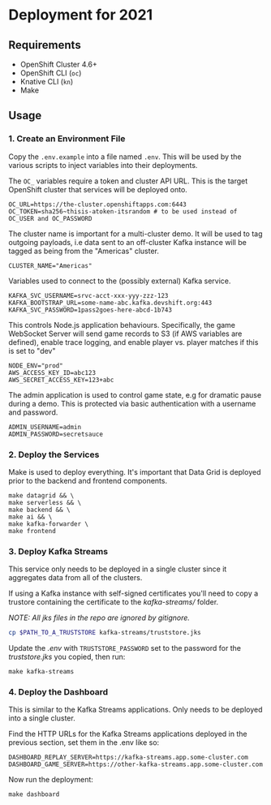 # Deployment for 2021

## Requirements

* OpenShift Cluster 4.6+
* OpenShift CLI (`oc`)
* Knative CLI (`kn`)
* Make

## Usage

### 1. Create an Environment File

Copy the `.env.example` into a file named `.env`. This will be used by the
various scripts to inject variables into their deployments.

The `OC_` variables require a token and cluster API URL. This is the target
OpenShift cluster that services will be deployed onto.

```
OC_URL=https://the-cluster.openshiftapps.com:6443
OC_TOKEN=sha256~thisis-atoken-itsrandom # to be used instead of OC_USER and OC_PASSWORD
```

The cluster name is important for a multi-cluster demo. It will be used to
tag outgoing payloads, i.e data sent to an off-cluster Kafka instance will
be tagged as being from the "Americas" cluster.

```
CLUSTER_NAME="Americas"
```

Variables used to connect to the (possibly external) Kafka service.

```
KAFKA_SVC_USERNAME=srvc-acct-xxx-yyy-zzz-123
KAFKA_BOOTSTRAP_URL=some-name-abc.kafka.devshift.org:443
KAFKA_SVC_PASSWORD=1pass2goes-here-abcd-1b743
```

This controls Node.js application behaviours. Specifically, the game WebSocket
Server will send game records to S3 (if AWS variables are defined), enable trace
logging, and enable player vs. player matches if this is set to "dev"

```
NODE_ENV="prod"
AWS_ACCESS_KEY_ID=abc123
AWS_SECRET_ACCESS_KEY=123+abc
```

The admin application is used to control game state, e.g for dramatic pause
during a demo. This is protected via basic authentication with a username and
password.

```
ADMIN_USERNAME=admin
ADMIN_PASSWORD=secretsauce
```

### 2. Deploy the Services

Make is used to deploy everything. It's important that Data Grid is deployed
prior to the backend and frontend components.

```
make datagrid && \
make serverless && \
make backend && \
make ai && \
make kafka-forwarder \
make frontend
```

### 3. Deploy Kafka Streams

This service only needs to be deployed in a single cluster since it aggregates
data from all of the clusters.

If using a Kafka instance with self-signed certificates you'll need to copy a
trustore containing the certificate to the *kafka-streams/* folder.

_NOTE: All *jks* files in the repo are ignored by gitignore._

```bash
cp $PATH_TO_A_TRUSTSTORE kafka-streams/truststore.jks
```

Update the *.env* with `TRUSTSTORE_PASSWORD` set to the password for the
*truststore.jks* you copied, then run:


```
make kafka-streams
```

### 4. Deploy the Dashboard

This is similar to the Kafka Streams applications. Only needs to be deployed into a single cluster.

Find the HTTP URLs for the Kafka Streams applications deployed in the previous section, set them in the .env like so:

```
DASHBOARD_REPLAY_SERVER=https://kafka-streams.app.some-cluster.com
DASHBOARD_GAME_SERVER=https://other-kafka-streams.app.some-cluster.com
```

Now run the deployment:

```
make dashboard
```
